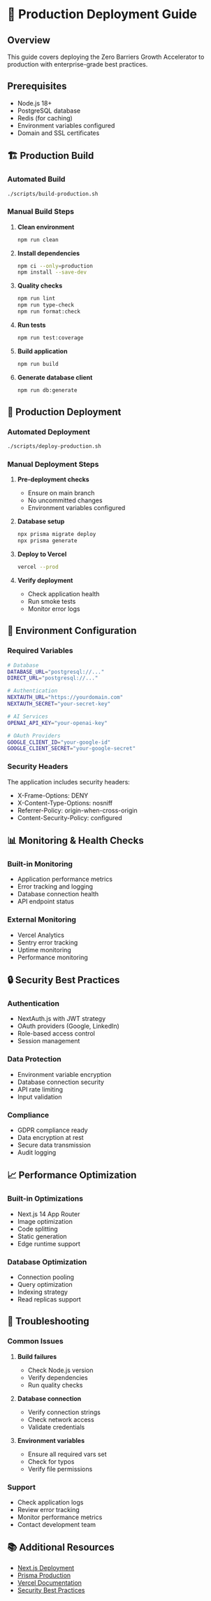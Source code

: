 # 🚀 Production Deployment Guide

## Overview

This guide covers deploying the Zero Barriers Growth Accelerator to production with enterprise-grade best practices.

## Prerequisites

- Node.js 18+
- PostgreSQL database
- Redis (for caching)
- Environment variables configured
- Domain and SSL certificates

## 🏗️ Production Build

### Automated Build

```bash
./scripts/build-production.sh
```

### Manual Build Steps

1. **Clean environment**

   ```bash
   npm run clean
   ```

2. **Install dependencies**

   ```bash
   npm ci --only=production
   npm install --save-dev
   ```

3. **Quality checks**

   ```bash
   npm run lint
   npm run type-check
   npm run format:check
   ```

4. **Run tests**

   ```bash
   npm run test:coverage
   ```

5. **Build application**

   ```bash
   npm run build
   ```

6. **Generate database client**
   ```bash
   npm run db:generate
   ```

## 🚀 Production Deployment

### Automated Deployment

```bash
./scripts/deploy-production.sh
```

### Manual Deployment Steps

1. **Pre-deployment checks**
   - Ensure on main branch
   - No uncommitted changes
   - Environment variables configured

2. **Database setup**

   ```bash
   npx prisma migrate deploy
   npx prisma generate
   ```

3. **Deploy to Vercel**

   ```bash
   vercel --prod
   ```

4. **Verify deployment**
   - Check application health
   - Run smoke tests
   - Monitor error logs

## 🔧 Environment Configuration

### Required Variables

```bash
# Database
DATABASE_URL="postgresql://..."
DIRECT_URL="postgresql://..."

# Authentication
NEXTAUTH_URL="https://yourdomain.com"
NEXTAUTH_SECRET="your-secret-key"

# AI Services
OPENAI_API_KEY="your-openai-key"

# OAuth Providers
GOOGLE_CLIENT_ID="your-google-id"
GOOGLE_CLIENT_SECRET="your-google-secret"
```

### Security Headers

The application includes security headers:

- X-Frame-Options: DENY
- X-Content-Type-Options: nosniff
- Referrer-Policy: origin-when-cross-origin
- Content-Security-Policy: configured

## 📊 Monitoring & Health Checks

### Built-in Monitoring

- Application performance metrics
- Error tracking and logging
- Database connection health
- API endpoint status

### External Monitoring

- Vercel Analytics
- Sentry error tracking
- Uptime monitoring
- Performance monitoring

## 🔒 Security Best Practices

### Authentication

- NextAuth.js with JWT strategy
- OAuth providers (Google, LinkedIn)
- Role-based access control
- Session management

### Data Protection

- Environment variable encryption
- Database connection security
- API rate limiting
- Input validation

### Compliance

- GDPR compliance ready
- Data encryption at rest
- Secure data transmission
- Audit logging

## 📈 Performance Optimization

### Built-in Optimizations

- Next.js 14 App Router
- Image optimization
- Code splitting
- Static generation
- Edge runtime support

### Database Optimization

- Connection pooling
- Query optimization
- Indexing strategy
- Read replicas support

## 🚨 Troubleshooting

### Common Issues

1. **Build failures**
   - Check Node.js version
   - Verify dependencies
   - Run quality checks

2. **Database connection**
   - Verify connection strings
   - Check network access
   - Validate credentials

3. **Environment variables**
   - Ensure all required vars set
   - Check for typos
   - Verify file permissions

### Support

- Check application logs
- Review error tracking
- Monitor performance metrics
- Contact development team

## 📚 Additional Resources

- [Next.js Deployment](https://nextjs.org/docs/deployment)
- [Prisma Production](https://www.prisma.io/docs/guides/deployment)
- [Vercel Documentation](https://vercel.com/docs)
- [Security Best Practices](https://owasp.org/www-project-top-ten/)


